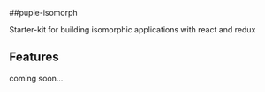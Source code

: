 ##pupie-isomorph

Starter-kit for building isomorphic applications with react and redux

## Features

coming soon...